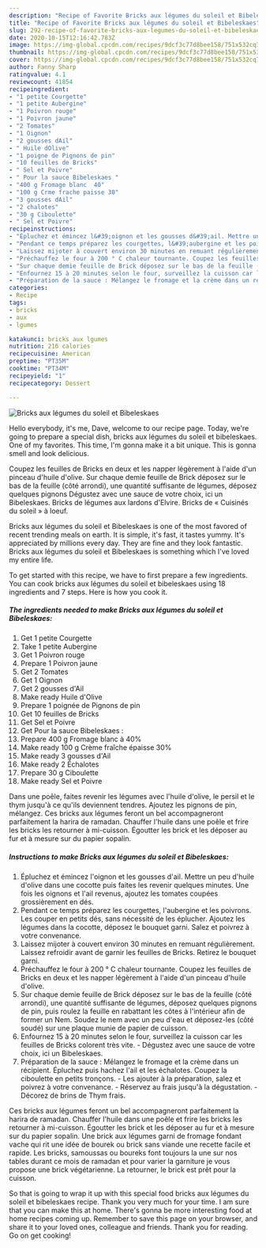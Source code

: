 ```yaml
---
description: "Recipe of Favorite Bricks aux légumes du soleil et Bibeleskaes"
title: "Recipe of Favorite Bricks aux légumes du soleil et Bibeleskaes"
slug: 292-recipe-of-favorite-bricks-aux-legumes-du-soleil-et-bibeleskaes
date: 2020-10-15T12:16:42.783Z
image: https://img-global.cpcdn.com/recipes/9dcf3c77d8bee158/751x532cq70/bricks-aux-legumes-du-soleil-et-bibeleskaes-photo-principale-de-la-recette.jpg
thumbnail: https://img-global.cpcdn.com/recipes/9dcf3c77d8bee158/751x532cq70/bricks-aux-legumes-du-soleil-et-bibeleskaes-photo-principale-de-la-recette.jpg
cover: https://img-global.cpcdn.com/recipes/9dcf3c77d8bee158/751x532cq70/bricks-aux-legumes-du-soleil-et-bibeleskaes-photo-principale-de-la-recette.jpg
author: Fanny Sharp
ratingvalue: 4.1
reviewcount: 41854
recipeingredient:
- "1 petite Courgette"
- "1 petite Aubergine"
- "1 Poivron rouge"
- "1 Poivron jaune"
- "2 Tomates"
- "1 Oignon"
- "2 gousses dAil"
- " Huile dOlive"
- "1 poigne de Pignons de pin"
- "10 feuilles de Bricks"
- " Sel et Poivre"
- " Pour la sauce Bibeleskaes "
- "400 g Fromage blanc  40"
- "100 g Crme frache paisse 30"
- "3 gousses dAil"
- "2 chalotes"
- "30 g Ciboulette"
- " Sel et Poivre"
recipeinstructions:
- "Épluchez et émincez l&#39;oignon et les gousses d&#39;ail. Mettre un peu d&#39;huile d&#39;olive dans une cocotte puis faites les revenir quelques minutes. Une fois les oignons et l&#39;ail revenus, ajoutez les tomates coupées grossièrement en dés."
- "Pendant ce temps préparez les courgettes, l&#39;aubergine et les poivrons. Les couper en petits dés, sans nécessité de les éplucher. Ajoutez les légumes dans la cocotte, déposez le bouquet garni. Salez et poivrez à votre convenance."
- "Laissez mijoter à couvert environ 30 minutes en remuant régulièrement. Laissez refroidir avant de garnir les feuilles de Bricks. Retirez le bouquet garni."
- "Préchauffez le four à 200 ° C chaleur tournante. Coupez les feuilles de Bricks en deux et les napper légèrement à l&#39;aide d&#39;un pinceau d&#39;huile d&#39;olive."
- "Sur chaque demie feuille de Brick déposez sur le bas de la feuille (côté arrondi), une quantité suffisante de légumes, déposez quelques pignons de pin, puis roulez la feuille en rabattant les côtes à l&#39;intérieur afin de former un Nem. Soudez le nem avec un peu d&#39;eau et déposez-les (côté soudé) sur une plaque munie de papier de cuisson."
- "Enfournez 15 à 20 minutes selon le four, surveillez la cuisson car les feuilles de Bricks colorent très vite. Dégustez avec une sauce de votre choix, ici un Bibeleskaes."
- "Préparation de la sauce : Mélangez le fromage et la crème dans un récipient. Épluchez puis hachez l&#39;ail et les échalotes. Coupez la ciboulette en petits tronçons. Les ajouter à la préparation, salez et poivrez à votre convenance. Réservez au frais jusqu&#39;à la dégustation. Décorez de brins de Thym frais."
categories:
- Recipe
tags:
- bricks
- aux
- lgumes

katakunci: bricks aux lgumes 
nutrition: 216 calories
recipecuisine: American
preptime: "PT35M"
cooktime: "PT34M"
recipeyield: "1"
recipecategory: Dessert

---
```



![Bricks aux légumes du soleil et Bibeleskaes](https://img-global.cpcdn.com/recipes/9dcf3c77d8bee158/751x532cq70/bricks-aux-legumes-du-soleil-et-bibeleskaes-photo-principale-de-la-recette.jpg)

Hello everybody, it's me, Dave, welcome to our recipe page. Today, we're going to prepare a special dish, bricks aux légumes du soleil et bibeleskaes. One of my favorites. This time, I'm gonna make it a bit unique. This is gonna smell and look delicious.

Coupez les feuilles de Bricks en deux et les napper légèrement à l&#39;aide d&#39;un pinceau d&#39;huile d&#39;olive. Sur chaque demie feuille de Brick déposez sur le bas de la feuille (côté arrondi), une quantité suffisante de légumes, déposez quelques pignons Dégustez avec une sauce de votre choix, ici un Bibeleskaes. Bricks de légumes aux lardons d&#39;Elvire. Bricks de « Cuisinés du soleil » à loeuf.

Bricks aux légumes du soleil et Bibeleskaes is one of the most favored of recent trending meals on earth. It is simple, it's fast, it tastes yummy. It's appreciated by millions every day. They are fine and they look fantastic. Bricks aux légumes du soleil et Bibeleskaes is something which I've loved my entire life.


To get started with this recipe, we have to first prepare a few ingredients. You can cook bricks aux légumes du soleil et bibeleskaes using 18 ingredients and 7 steps. Here is how you cook it.

<!--inarticleads1-->

##### The ingredients needed to make Bricks aux légumes du soleil et Bibeleskaes:

1. Get 1 petite Courgette
1. Take 1 petite Aubergine
1. Get 1 Poivron rouge
1. Prepare 1 Poivron jaune
1. Get 2 Tomates
1. Get 1 Oignon
1. Get 2 gousses d&#39;Ail
1. Make ready  Huile d&#39;Olive
1. Prepare 1 poignée de Pignons de pin
1. Get 10 feuilles de Bricks
1. Get  Sel et Poivre
1. Get  Pour la sauce Bibeleskaes :
1. Prepare 400 g Fromage blanc à 40%
1. Make ready 100 g Crème fraîche épaisse 30%
1. Make ready 3 gousses d&#39;Ail
1. Make ready 2 Échalotes
1. Prepare 30 g Ciboulette
1. Make ready  Sel et Poivre


Dans une poêle, faites revenir les légumes avec l&#39;huile d&#39;olive, le persil et le thym jusqu&#39;à ce qu&#39;ils deviennent tendres. Ajoutez les pignons de pin, mélangez. Ces bricks aux légumes feront un bel accompagneront parfaitement la harira de ramadan. Chauffer l&#39;huile dans une poêle et frire les bricks les retourner à mi-cuisson. Égoutter les brick et les déposer au fur et à mesure sur du papier sopalin. 

<!--inarticleads2-->

##### Instructions to make Bricks aux légumes du soleil et Bibeleskaes:

1. Épluchez et émincez l&#39;oignon et les gousses d&#39;ail. Mettre un peu d&#39;huile d&#39;olive dans une cocotte puis faites les revenir quelques minutes. Une fois les oignons et l&#39;ail revenus, ajoutez les tomates coupées grossièrement en dés.
1. Pendant ce temps préparez les courgettes, l&#39;aubergine et les poivrons. Les couper en petits dés, sans nécessité de les éplucher. Ajoutez les légumes dans la cocotte, déposez le bouquet garni. Salez et poivrez à votre convenance.
1. Laissez mijoter à couvert environ 30 minutes en remuant régulièrement. Laissez refroidir avant de garnir les feuilles de Bricks. Retirez le bouquet garni.
1. Préchauffez le four à 200 ° C chaleur tournante. Coupez les feuilles de Bricks en deux et les napper légèrement à l&#39;aide d&#39;un pinceau d&#39;huile d&#39;olive.
1. Sur chaque demie feuille de Brick déposez sur le bas de la feuille (côté arrondi), une quantité suffisante de légumes, déposez quelques pignons de pin, puis roulez la feuille en rabattant les côtes à l&#39;intérieur afin de former un Nem. Soudez le nem avec un peu d&#39;eau et déposez-les (côté soudé) sur une plaque munie de papier de cuisson.
1. Enfournez 15 à 20 minutes selon le four, surveillez la cuisson car les feuilles de Bricks colorent très vite. - Dégustez avec une sauce de votre choix, ici un Bibeleskaes.
1. Préparation de la sauce : Mélangez le fromage et la crème dans un récipient. Épluchez puis hachez l&#39;ail et les échalotes. Coupez la ciboulette en petits tronçons. - Les ajouter à la préparation, salez et poivrez à votre convenance. - Réservez au frais jusqu&#39;à la dégustation. - Décorez de brins de Thym frais.


Ces bricks aux légumes feront un bel accompagneront parfaitement la harira de ramadan. Chauffer l&#39;huile dans une poêle et frire les bricks les retourner à mi-cuisson. Égoutter les brick et les déposer au fur et à mesure sur du papier sopalin. Une brick aux légumes garni de fromage fondant vache qui rit une idée de bourek ou brick sans viande une recette facile et rapide. Les bricks, samoussas ou boureks font toujours la une sur nos tables durant ce mois de ramadan et pour varier la garniture je vous propose une brick végétarienne. La retourner, le brick est prêt pour la cuisson. 

So that is going to wrap it up with this special food bricks aux légumes du soleil et bibeleskaes recipe. Thank you very much for your time. I am sure that you can make this at home. There's gonna be more interesting food at home recipes coming up. Remember to save this page on your browser, and share it to your loved ones, colleague and friends. Thank you for reading. Go on get cooking!
